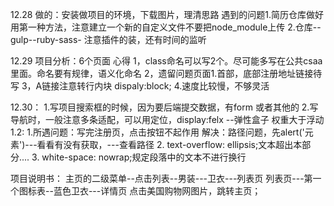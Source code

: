 12.28
做的：安装做项目的环境，下载图片，理清思路
遇到的问题1.简历仓库做好用第一种方法，注意建立一个新的自定义文件不要把node_module上传
2.仓库--gulp--ruby-sass-
注意插件的装，还有时间的监听


12.29
项目分析：6个页面
心得
1，class命名可以写2个。尽可能多写在公共csaa里面。命名要有规律，语义化命名
2，遗留问题页面1.首部，底部注册地址链接待写
3，A链接注意转行内块 dispaly:block;
4.速度比较慢，不够灵活

12.30：
1.写项目搜索框的时候，因为要后端提交数据，有form 或者其他的
2.写导航时，一般注意多条适配，可以用定位，display:felx --弹性盒子 权重大于浮动
1.2:
1.所遇问题：写完注册页，点击按钮不起作用
	解决：路径问题，先alert('元素')---看看有没有获取，---查看路径
2. text-overflow: ellipsis;文本超出本部分....
3. white-space: nowrap;规定段落中的文本不进行换行

项目说明书：
主页的二级菜单--点击列表--男装---卫衣---列表页
列表页---第一个图标表--蓝色卫衣---详情页
点击美国购物网图片，跳转主页；
